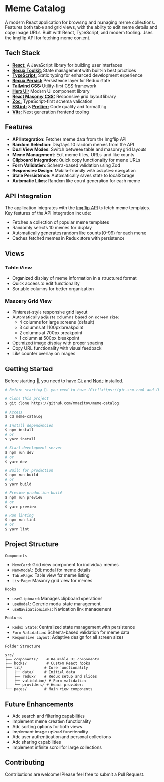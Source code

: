 # Meme Catalog

A modern React application for browsing and managing meme collections. Features both table and grid views, with the ability to edit meme details and copy image URLs. Built with React, TypeScript, and modern tooling. Uses the Imgflip API for fetching meme content.

## Tech Stack

- **[React:](https://react.dev/)** A JavaScript library for building user interfaces
- **[Redux Toolkit:](https://redux-toolkit.js.org/)** State management with built-in best practices
- **[TypeScript:](https://www.typescriptlang.org/)** Static typing for enhanced development experience
- **[Redux Persist:](https://www.npmjs.com/package/redux-persist)** Persistence layer for Redux state
- **[Tailwind CSS:](https://tailwindcss.com/)** Utility-first CSS framework
- **[Hero UI:](https://heroui.dev/)** Modern UI component library
- **[React Masonry CSS:](https://www.npmjs.com/package/react-masonry-css)** Responsive grid layout library
- **[Zod:](https://zod.dev/)** TypeScript-first schema validation
- **[ESLint:](https://eslint.org/)** & **[Prettier:](https://prettier.io/)** Code quality and formatting
- **[Vite:](https://vite.dev/)** Next generation frontend tooling

## Features

- **API Integration**: Fetches meme data from the Imgflip API
- **Random Selection**: Displays 10 random memes from the API
- **Dual View Modes**: Switch between table and masonry grid layouts
- **Meme Management**: Edit meme titles, URLs, and like counts
- **Clipboard Integration**: Quick copy functionality for meme URLs
- **Form Validation**: Schema-based validation using Zod
- **Responsive Design**: Mobile-friendly with adaptive navigation
- **State Persistence**: Automatically saves state to localStorage
- **Automatic Likes**: Random like count generation for each meme

## API Integration

The application integrates with the [Imgflip API](https://imgflip.com/api) to fetch meme templates. Key features of the API integration include:
- Fetches a collection of popular meme templates
- Randomly selects 10 memes for display
- Automatically generates random like counts (0-99) for each meme
- Caches fetched memes in Redux store with persistence

## Views

### Table View
- Organized display of meme information in a structured format
- Quick access to edit functionality
- Sortable columns for better organization

### Masonry Grid View
- Pinterest-style responsive grid layout
- Automatically adjusts columns based on screen size:
  - 4 columns for large screens (default)
  - 3 columns at 1100px breakpoint
  - 2 columns at 700px breakpoint
  - 1 column at 500px breakpoint
- Optimized image display with proper spacing
- Copy URL functionality with visual feedback
- Like counter overlay on images

## Getting Started

Before starting 🏁, you need to have [Git](https://git-scm.com) and [Node](https://nodejs.org/en/) installed.

```bash
# Before starting 🏁, you need to have [Git](https://git-scm.com) and [Node](https://nodejs.org/en/) installed.  

# Clone this project
$ git clone https://github.com/mmazitov/meme-catalog

# Access
$ cd meme-catalog

# Install dependencies
$ npm install
# or
$ yarn install

# Start development server
$ npm run dev
# or
$ yarn dev

# Build for production
$ npm run build
# or
$ yarn build

# Preview production build
$ npm run preview
# or
$ yarn preview

# Run linting
$ npm run lint
# or
$ yarn lint
```

## Project Structure

<code>Components</code>

- `MemeCard`: Grid view component for individual memes
- `MemeModal`: Edit modal for meme details
- `TablePage`: Table view for meme listing
- `ListPage`: Masonry grid view for memes

<code>Hooks</code>

- `useClipboard`: Manages clipboard operations
- `useModal`: Generic modal state management
- `useNavigationLinks`: Navigation link management

<code>Features</code>

- `Redux State`: Centralized state management with persistence
- `Form Validation`: Schema-based validation for meme data
- `Responsive Layout`: Adaptive design for all screen sizes

<code>Folder Structure</code>

```
src/
├── components/    # Reusable UI components
├── hooks/         # Custom React hooks
├── lib/          # Core functionality
│   ├── data/     # Initial data
│   ├── redux/    # Redux setup and slices
│   ├── validation/ # Form validation
│   └── providers/ # React providers
└── pages/        # Main view components
```

## Future Enhancements

- Add search and filtering capabilities
- Implement meme creation functionality
- Add sorting options for both views
- Implement image upload functionality
- Add user authentication and personal collections
- Add sharing capabilities
- Implement infinite scroll for large collections

## Contributing

Contributions are welcome! Please feel free to submit a Pull Request.
